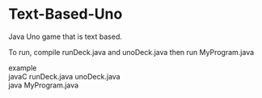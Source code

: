 # Text-Based-Uno
Java Uno game that is text based.    


To run, compile runDeck.java and unoDeck.java then run MyProgram.java    

example    
javaC runDeck.java unoDeck.java      
java MyProgram.java    
